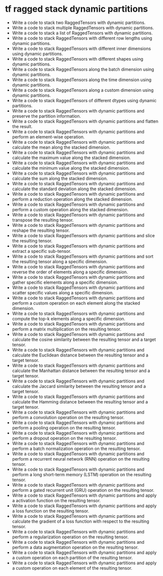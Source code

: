 # tf ragged stack dynamic partitions

- Write a code to stack two RaggedTensors with dynamic partitions.
- Write a code to stack multiple RaggedTensors with dynamic partitions.
- Write a code to stack a list of RaggedTensors with dynamic partitions.
- Write a code to stack RaggedTensors with different row lengths using dynamic partitions.
- Write a code to stack RaggedTensors with different inner dimensions using dynamic partitions.
- Write a code to stack RaggedTensors with different shapes using dynamic partitions.
- Write a code to stack RaggedTensors along the batch dimension using dynamic partitions.
- Write a code to stack RaggedTensors along the time dimension using dynamic partitions.
- Write a code to stack RaggedTensors along a custom dimension using dynamic partitions.
- Write a code to stack RaggedTensors of different dtypes using dynamic partitions.
- Write a code to stack RaggedTensors with dynamic partitions and preserve the partition information.
- Write a code to stack RaggedTensors with dynamic partitions and flatten the result.
- Write a code to stack RaggedTensors with dynamic partitions and perform an element-wise operation.
- Write a code to stack RaggedTensors with dynamic partitions and calculate the mean along the stacked dimension.
- Write a code to stack RaggedTensors with dynamic partitions and calculate the maximum value along the stacked dimension.
- Write a code to stack RaggedTensors with dynamic partitions and calculate the minimum value along the stacked dimension.
- Write a code to stack RaggedTensors with dynamic partitions and calculate the sum along the stacked dimension.
- Write a code to stack RaggedTensors with dynamic partitions and calculate the standard deviation along the stacked dimension.
- Write a code to stack RaggedTensors with dynamic partitions and perform a reduction operation along the stacked dimension.
- Write a code to stack RaggedTensors with dynamic partitions and perform a custom operation along the stacked dimension.
- Write a code to stack RaggedTensors with dynamic partitions and transpose the resulting tensor.
- Write a code to stack RaggedTensors with dynamic partitions and reshape the resulting tensor.
- Write a code to stack RaggedTensors with dynamic partitions and slice the resulting tensor.
- Write a code to stack RaggedTensors with dynamic partitions and extract a specific sub-tensor.
- Write a code to stack RaggedTensors with dynamic partitions and sort the resulting tensor along a specific dimension.
- Write a code to stack RaggedTensors with dynamic partitions and reverse the order of elements along a specific dimension.
- Write a code to stack RaggedTensors with dynamic partitions and gather specific elements along a specific dimension.
- Write a code to stack RaggedTensors with dynamic partitions and scatter specific values along a specific dimension.
- Write a code to stack RaggedTensors with dynamic partitions and perform a custom operation on each element along the stacked dimension.
- Write a code to stack RaggedTensors with dynamic partitions and compute the top-k elements along a specific dimension.
- Write a code to stack RaggedTensors with dynamic partitions and perform a matrix multiplication on the resulting tensor.
- Write a code to stack RaggedTensors with dynamic partitions and calculate the cosine similarity between the resulting tensor and a target tensor.
- Write a code to stack RaggedTensors with dynamic partitions and calculate the Euclidean distance between the resulting tensor and a target tensor.
- Write a code to stack RaggedTensors with dynamic partitions and calculate the Manhattan distance between the resulting tensor and a target tensor.
- Write a code to stack RaggedTensors with dynamic partitions and calculate the Jaccard similarity between the resulting tensor and a target tensor.
- Write a code to stack RaggedTensors with dynamic partitions and calculate the Hamming distance between the resulting tensor and a target tensor.
- Write a code to stack RaggedTensors with dynamic partitions and perform a convolution operation on the resulting tensor.
- Write a code to stack RaggedTensors with dynamic partitions and perform a pooling operation on the resulting tensor.
- Write a code to stack RaggedTensors with dynamic partitions and perform a dropout operation on the resulting tensor.
- Write a code to stack RaggedTensors with dynamic partitions and perform a batch normalization operation on the resulting tensor.
- Write a code to stack RaggedTensors with dynamic partitions and perform a recurrent neural network (RNN) operation on the resulting tensor.
- Write a code to stack RaggedTensors with dynamic partitions and perform a long short-term memory (LSTM) operation on the resulting tensor.
- Write a code to stack RaggedTensors with dynamic partitions and perform a gated recurrent unit (GRU) operation on the resulting tensor.
- Write a code to stack RaggedTensors with dynamic partitions and apply a activation function on the resulting tensor.
- Write a code to stack RaggedTensors with dynamic partitions and apply a loss function on the resulting tensor.
- Write a code to stack RaggedTensors with dynamic partitions and calculate the gradient of a loss function with respect to the resulting tensor.
- Write a code to stack RaggedTensors with dynamic partitions and perform a regularization operation on the resulting tensor.
- Write a code to stack RaggedTensors with dynamic partitions and perform a data augmentation operation on the resulting tensor.
- Write a code to stack RaggedTensors with dynamic partitions and apply a custom operation on each partition of the resulting tensor.
- Write a code to stack RaggedTensors with dynamic partitions and apply a custom operation on each element of the resulting tensor.